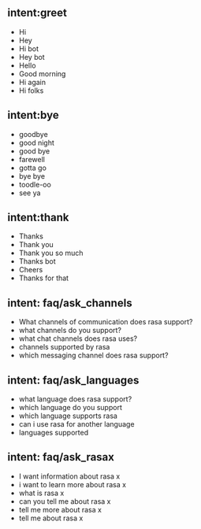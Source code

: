 ## intent:greet
- Hi
- Hey
- Hi bot
- Hey bot
- Hello
- Good morning
- Hi again
- Hi folks

## intent:bye
- goodbye
- good night
- good bye
- farewell
- gotta go
- bye bye
- toodle-oo
- see ya

## intent:thank
- Thanks
- Thank you
- Thank you so much
- Thanks bot
- Cheers
- Thanks for that

## intent: faq/ask_channels
- What channels of communication does rasa support?
- what channels do you support?
- what chat channels does rasa uses?
- channels supported by rasa
- which messaging channel does  rasa support?

## intent: faq/ask_languages
- what language does rasa support?
- which language do you support
- which language supports rasa
- can i use rasa for another language
- languages supported

## intent: faq/ask_rasax
- I want information about rasa x
- i want to learn more about rasa x
- what is rasa x
- can you tell me about rasa x
- tell me more about rasa x
- tell me about rasa x
